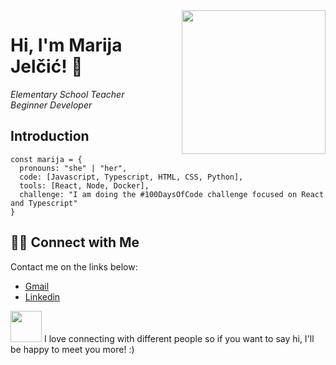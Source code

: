 <img src="https://github.com/Mara1395/Mara1395/assets/104097778/4a45fdeb-6065-4165-8b4e-4033edc204e9" align='right' width="230"  />

# Hi, I'm Marija Jelčić! 👋
_Elementary School Teacher_
<br>
_Beginner Developer_

## Introduction


```
const marija = {
  pronouns: "she" | "her",
  code: [Javascript, Typescript, HTML, CSS, Python],
  tools: [React, Node, Docker],
  challenge: "I am doing the #100DaysOfCode challenge focused on React and Typescript"
}
```
## 🤝🏻 Connect with Me
Contact me on the links below:
* <a href="mailto:jelcic.marija@gmail.com">Gmail</a>
* [Linkedin](https://www.linkedin.com/in/marija-jel%C4%8Di%C4%87-1b958a24a)
  
<img src="https://media.giphy.com/media/LnQjpWaON8nhr21vNW/giphy.gif" width="50"  > I love connecting with different people so if you want to say hi, I'll be happy to meet you more! :) 
